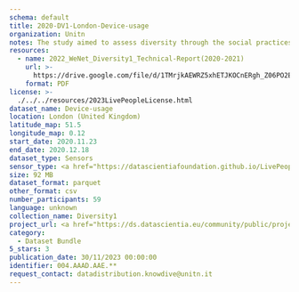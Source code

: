 ```yaml
---
schema: default
title: 2020-DV1-London-Device-usage
organization: Unitn
notes: The study aimed to assess diversity through the social practices and daily behaviors of university students from eight different countries. The research was carried out in two phases. Initially, a large sample of students from Denmark, Italy, Mongolia, Paraguay, the United Kingdom, China, Mexico, and India, completed a survey on their social practices, as well as their socio-demographic, cultural, and psychological elements. In the second phase, a sub-sample of the respondents engaged in a four-week data collection by using an innovative smartphone application called iLog. This app collected data from thirty-four smartphone sensors around the clock, allowing for an in-depth investigation into the diversity and daily routines of university students across countries, both synchronically and diachronically.
resources:
  - name: 2022_WeNet_Diversity1_Technical-Report(2020-2021)
    url: >-
      https://drive.google.com/file/d/1TMrjkAEWRZ5xhETJKOCnERgh_Z06PO2E/view?usp=drive_link
    format: PDF
license: >-
  ./../../resources/2023LivePeopleLicense.html
dataset_name: Device-usage
location: London (United Kingdom)
latitude_map: 51.5
longitude_map: 0.12 
start_date: 2020.11.23
end_date: 2020.12.18
dataset_type: Sensors
sensor_type: <a href="https://datascientiafoundation.github.io/LivePeople/datasets/2020-DV1-London-Airplane%20Mode%20Event/">airplane mode</a>, <a href="https://datascientiafoundation.github.io/LivePeople/datasets/2020-DV1-London-Doze%20Event/">doze</a>, <a href="https://datascientiafoundation.github.io/LivePeople/datasets/2020-DV1-London-Ring%20Mode%20Event/">ring mode</a>, <a href="https://datascientiafoundation.github.io/LivePeople/datasets/2020-DV1-London-Screen%20Event/">screen</a>, <a href="https://datascientiafoundation.github.io/LivePeople/datasets/2020-DV1-London-Touch%20Event/">touch</a>, <a href="https://datascientiafoundation.github.io/LivePeople/datasets/2020-DV1-London-Batterycharge%20Event/">battery charge</a>, <a href="https://datascientiafoundation.github.io/LivePeople/datasets/2020-DV1-London-Battery%20Monitoring%20Log/">battery level</a>, <a href="https://datascientiafoundation.github.io/LivePeople/datasets/2020-DV1-London-User%20Presence%20Event/">user presence</a>
size: 92 MB
dataset_format: parquet
other_format: csv
number_participants: 59
language: unknown
collection_name: Diversity1
project_url: <a href="https://ds.datascientia.eu/community/public/projects/ff8fb8d9-ecfd-4c39-bc09-c80eb4d90401">https://ds.datascientia.eu/community/public/projects/ff8fb8d9-ecfd-4c39-bc09-c80eb4d90401</a>
category:
  - Dataset Bundle
5_stars: 3
publication_date: 30/11/2023 00:00:00
identifier: 004.AAAD.AAE.**
request_contact: datadistribution.knowdive@unitn.it
---
```

